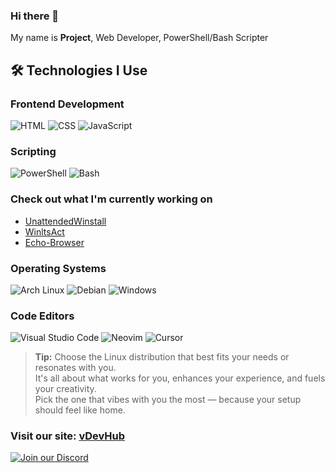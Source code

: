 ### Hi there 👋

My name is **Project**, Web Developer, PowerShell/Bash Scripter

## 🛠️ Technologies I Use

### Frontend Development
![HTML](https://img.shields.io/badge/HTML-E34F26?style=for-the-badge&logo=html5&logoColor=white) 
![CSS](https://img.shields.io/badge/CSS-1572B6?style=for-the-badge&logo=css3&logoColor=white) 
![JavaScript](https://img.shields.io/badge/JavaScript-F7DF1E?style=for-the-badge&logo=javascript&logoColor=black)

### Scripting
![PowerShell](https://img.shields.io/badge/PowerShell-5391FE?style=for-the-badge&logo=powershell&logoColor=white) 
![Bash](https://img.shields.io/badge/Bash-4EAA25?style=for-the-badge&logo=gnu-bash&logoColor=white)

### Check out what I'm currently working on

- [UnattendedWinstall](https://github.com/deadproject/UnattendedWinstall)
- [WinltsAct](https://github.com/deadproject/WinltsAct)
- [Echo-Browser](https://github.com/deadproject/Echo-browser)

### Operating Systems

![Arch Linux](https://img.shields.io/badge/Arch_Linux_65%25-1A2C3B?style=for-the-badge&logo=arch-linux&logoColor=1793D1)
![Debian](https://img.shields.io/badge/Debian_10%25-1A2C3B?style=for-the-badge&logo=debian&logoColor=A81D33)
![Windows](https://img.shields.io/badge/Windows_25%25-1A2C3B?style=for-the-badge&logo=windows&logoColor=0078D4)

### Code Editors

![Visual Studio Code](https://img.shields.io/badge/VSCode-1A2C3B?style=for-the-badge&logo=visualstudiocode&logoColor=007ACC)
![Neovim](https://img.shields.io/badge/Neovim-1A2C3B?style=for-the-badge&logo=neovim&logoColor=57A143)
![Cursor](https://img.shields.io/badge/Cursor-1A2C3B?style=for-the-badge&logo=cursor&logoColor=000000)

> **Tip:** Choose the Linux distribution that best fits your needs or resonates with you.  
> It's all about what works for you, enhances your experience, and fuels your creativity.  
> Pick the one that vibes with you the most — because your setup should feel like home.

### Visit our site: [vDevHub](https://vdevhub.pages.dev/)
[![Join our Discord](https://img.shields.io/badge/Join_Our_Discord-7289DA?style=for-the-badge&logo=discord&logoColor=white)](https://discord.gg/EzHu6tw5PQ) 
